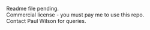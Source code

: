 Readme file pending.<br>
Commercial license - you must pay me to use this repo.<br>
Contact Paul Wilson for queries.